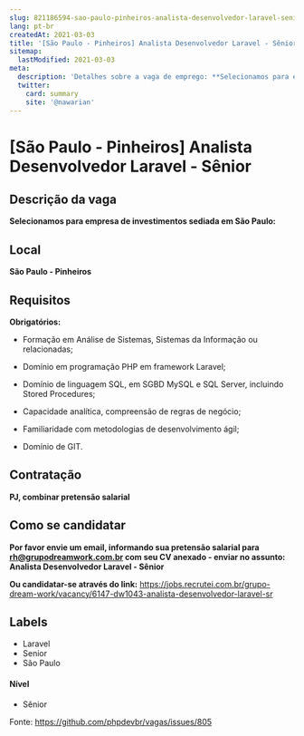 ```yaml
---
slug: 821186594-sao-paulo-pinheiros-analista-desenvolvedor-laravel-senior
lang: pt-br
createdAt: 2021-03-03
title: '[São Paulo - Pinheiros] Analista Desenvolvedor Laravel - Sênior - Vaga de Emprego'
sitemap:
  lastModified: 2021-03-03
meta:
  description: 'Detalhes sobre a vaga de emprego: **Selecionamos para empresa de investimentos sediada em São Paulo:**'
  twitter:
    card: summary
    site: '@nawarian'
---
```


# [São Paulo - Pinheiros] Analista Desenvolvedor Laravel - Sênior

## Descrição da vaga

**Selecionamos para empresa de investimentos sediada em São Paulo:**

## Local

**São Paulo - Pinheiros**

## Requisitos

**Obrigatórios:**
- Formação em Análise de Sistemas, Sistemas da Informação ou relacionadas;

- Domínio em programação PHP em framework Laravel;

- Domínio de linguagem SQL, em SGBD MySQL e SQL Server, incluindo Stored Procedures;

- Capacidade analítica, compreensão de regras de negócio;

- Familiaridade com metodologias de desenvolvimento ágil;

- Domínio de GIT.

## Contratação

**PJ, combinar pretensão salarial**

## Como se candidatar

**Por favor envie um email, informando sua pretensão salarial para rh@grupodreamwork.com.br com seu CV anexado - enviar no assunto: Analista Desenvolvedor Laravel - Sênior**

**Ou candidatar-se através do link:** https://jobs.recrutei.com.br/grupo-dream-work/vacancy/6147-dw1043-analista-desenvolvedor-laravel-sr

## Labels
- Laravel
- Senior
- São Paulo

#### Nível
- Sênior

Fonte: https://github.com/phpdevbr/vagas/issues/805
